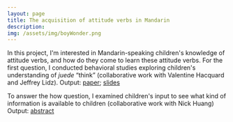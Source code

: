 ```yaml
---
layout: page
title: The acquisition of attitude verbs in Mandarin
description: 
img: /assets/img/boyWonder.png
---
```

In this project, I'm interested in Mandarin-speaking children's knowledge of attitude verbs, and how do they come to learn these attitude verbs. For the first question, I conducted behavioral studies exploring children's understanding of *juede* “think” (collaborative work with Valentine Hacquard and Jeffrey Lidz). 
Output: [paper](http://www.lingref.com/bucld/45/BUCLD45-23.pdf); [slides](https://osf.io/cy79q/)

To answer the how question, I examined children's input to see what kind of information is available to children (collaborative work with Nick Huang)
Output: [abstract](../assets/pdf/WHattitude_abstract.pdf)